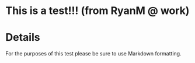 # This is a test!!! (from RyanM @ work)

# Details
For the purposes of this test please be sure to use Markdown formatting.
